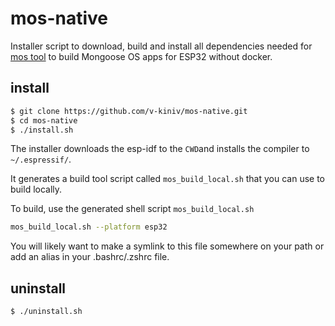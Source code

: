 # mos-native

Installer script to download, build and install all dependencies needed for [mos tool](https://github.com/mongoose-os/mos) to build Mongoose OS apps for ESP32 without docker.

## install
```bash
$ git clone https://github.com/v-kiniv/mos-native.git
$ cd mos-native
$ ./install.sh
```
The installer downloads the esp-idf to the `CWD`and installs the compiler to `~/.espressif/`.

It generates a build tool script called `mos_build_local.sh` that you can use to build locally.

To build, use the generated shell script `mos_build_local.sh`
```bash
mos_build_local.sh --platform esp32
```

You will likely want to make a symlink to this file somewhere on your path or add an alias in your .bashrc/.zshrc file.

## uninstall
```bash
$ ./uninstall.sh
```
